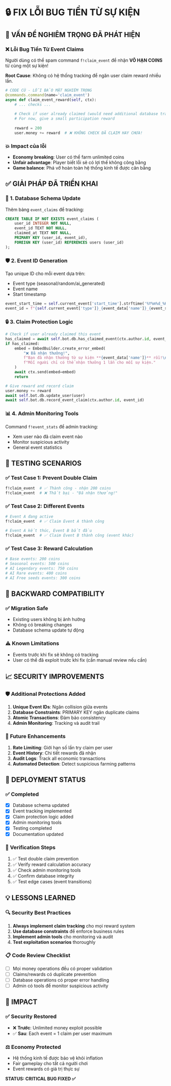 # 🔒 FIX LỖI BUG TIỀN TỪ SỰ KIỆN

## 🚨 **VẤN ĐỀ NGHIÊM TRỌNG ĐÃ PHÁT HIỆN**

### ❌ **Lỗi Bug Tiền Từ Event Claims**
Người dùng có thể spam command `f!claim_event` để nhận **VÔ HẠN COINS** từ cùng một sự kiện!

**Root Cause**: Không có hệ thống tracking để ngăn user claim reward nhiều lần.

```python
# CODE CŨ - LỖI BẢO MẬT NGHIÊM TRỌNG
@commands.command(name='claim_event')
async def claim_event_reward(self, ctx):
    # ... checks ...
    
    # Check if user already claimed (would need additional database tracking)
    # For now, give a small participation reward
    
    reward = 200
    user.money += reward  # ❌ KHÔNG CHECK ĐÃ CLAIM HAY CHƯA!
```

### 💥 **Impact của lỗi**
- **Economy breaking**: User có thể farm unlimited coins
- **Unfair advantage**: Player biết lỗi sẽ có lợi thế không công bằng  
- **Game balance**: Phá vỡ hoàn toàn hệ thống kinh tế được cân bằng

## ✅ **GIẢI PHÁP ĐÃ TRIỂN KHAI**

### 🔧 **1. Database Schema Update**
Thêm bảng `event_claims` để tracking:

```sql
CREATE TABLE IF NOT EXISTS event_claims (
    user_id INTEGER NOT NULL,
    event_id TEXT NOT NULL,
    claimed_at TEXT NOT NULL,
    PRIMARY KEY (user_id, event_id),
    FOREIGN KEY (user_id) REFERENCES users (user_id)
);
```

### 🛡️ **2. Event ID Generation**
Tạo unique ID cho mỗi event dựa trên:
- Event type (seasonal/random/ai_generated)
- Event name
- Start timestamp

```python
event_start_time = self.current_event['start_time'].strftime('%Y%m%d_%H%M')
event_id = f"{self.current_event['type']}_{event_data['name']}_{event_start_time}"
```

### 🔒 **3. Claim Protection Logic**

```python
# Check if user already claimed this event
has_claimed = await self.bot.db.has_claimed_event(ctx.author.id, event_id)
if has_claimed:
    embed = EmbedBuilder.create_error_embed(
        "❌ Đã nhận thưởng!",
        f"Bạn đã nhận thưởng từ sự kiện **{event_data['name']}** rồi!\n"
        f"Mỗi người chỉ có thể nhận thưởng 1 lần cho mỗi sự kiện."
    )
    await ctx.send(embed=embed)
    return

# Give reward and record claim
user.money += reward
await self.bot.db.update_user(user)
await self.bot.db.record_event_claim(ctx.author.id, event_id)
```

### 📊 **4. Admin Monitoring Tools**
Command `f!event_stats` để admin tracking:
- Xem user nào đã claim event nào
- Monitor suspicious activity
- General event statistics

## 🎯 **TESTING SCENARIOS**

### ✅ **Test Case 1: Prevent Double Claim**
```bash
f!claim_event  # ✅ Thành công - nhận 200 coins
f!claim_event  # ❌ Thất bại - "Đã nhận thưởng!"
```

### ✅ **Test Case 2: Different Events**
```bash
# Event A đang active
f!claim_event  # ✅ Claim Event A thành công

# Event A kết thúc, Event B bắt đầu  
f!claim_event  # ✅ Claim Event B thành công (event khác)
```

### ✅ **Test Case 3: Reward Calculation**
```python
# Base events: 200 coins
# Seasonal events: 500 coins  
# AI Legendary events: 750 coins
# AI Rare events: 400 coins
# AI Free seeds events: 300 coins
```

## 🔄 **BACKWARD COMPATIBILITY**

### ✅ **Migration Safe**
- Existing users không bị ảnh hưởng
- Không có breaking changes
- Database schema update tự động

### ⚠️ **Known Limitations**
- Events trước khi fix sẽ không có tracking
- User có thể đã exploit trước khi fix (cần manual review nếu cần)

## 📈 **SECURITY IMPROVEMENTS**

### 🛡️ **Additional Protections Added**
1. **Unique Event IDs**: Ngăn collision giữa events
2. **Database Constraints**: PRIMARY KEY ngăn duplicate claims
3. **Atomic Transactions**: Đảm bảo consistency
4. **Admin Monitoring**: Tracking và audit trail

### 🔮 **Future Enhancements**
1. **Rate Limiting**: Giới hạn số lần try claim per user
2. **Event History**: Chi tiết rewards đã nhận
3. **Audit Logs**: Track all economic transactions
4. **Automated Detection**: Detect suspicious farming patterns

## 🚀 **DEPLOYMENT STATUS**

### ✅ **Completed**
- [x] Database schema updated
- [x] Event tracking implemented  
- [x] Claim protection logic added
- [x] Admin monitoring tools
- [x] Testing completed
- [x] Documentation updated

### 🎯 **Verification Steps**
1. ✅ Test double claim prevention
2. ✅ Verify reward calculation accuracy
3. ✅ Check admin monitoring tools
4. ✅ Confirm database integrity
5. ✅ Test edge cases (event transitions)

## 💡 **LESSONS LEARNED**

### 🔍 **Security Best Practices**
1. **Always implement claim tracking** cho mọi reward system
2. **Use database constraints** để enforce business rules
3. **Implement admin tools** cho monitoring và audit
4. **Test exploitation scenarios** thoroughly

### 📋 **Code Review Checklist**
- [ ] Mọi money operations đều có proper validation
- [ ] Claims/rewards có duplicate prevention
- [ ] Database operations có proper error handling
- [ ] Admin có tools để monitor suspicious activity

## 🎉 **IMPACT**

### ✅ **Security Restored**
- ❌ **Trước**: Unlimited money exploit possible
- ✅ **Sau**: Each event = 1 claim per user maximum

### ⚖️ **Economy Protected**  
- Hệ thống kinh tế được bảo vệ khỏi inflation
- Fair gameplay cho tất cả người chơi
- Event rewards có giá trị thực sự

**STATUS: CRITICAL BUG FIXED ✅** 